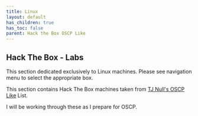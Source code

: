 ```yaml
---
title: Linux
layout: default
has_children: true
has_toc: false
parent: Hack the Box OSCP Like
---
```


## Hack The Box - Labs

This section dedicated exclusively to Linux machines. Please see navigation menu to select the appropriate box.

This section contains Hack The Box machines taken from [TJ Null's OSCP Like](https://docs.google.com/spreadsheets/d/1dwSMIAPIam0PuRBkCiDI88pU3yzrqqHkDtBngUHNCw8/edit#gid=1839402159) List.

I will be working through these as I prepare for OSCP.

